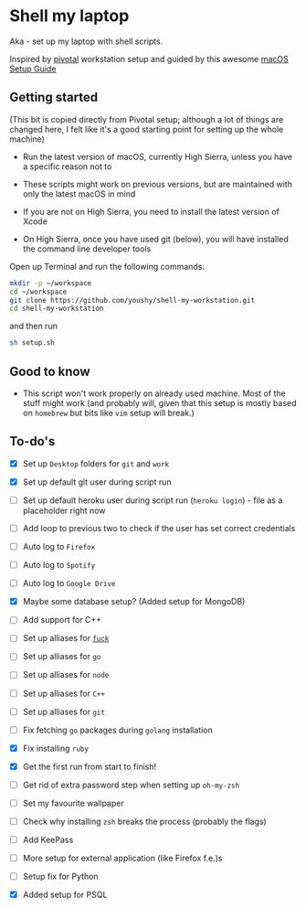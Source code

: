 # Shell my laptop

Aka - set up my laptop with shell scripts.

Inspired by [pivotal](https://github.com/youshy/workstation-setup) workstation setup and guided by this awesome [macOS Setup Guide](https://sourabhbajaj.com/mac-setup/)

## Getting started

(This bit is copied directly from Pivotal setup; although a lot of things are changed here, I felt like it's a good starting point for setting up the whole machine)

* Run the latest version of macOS, currently High Sierra, unless you have a specific reason not to

* These scripts might work on previous versions, but are maintained with only the latest macOS in mind

* If you are not on High Sierra, you need to install the latest version of Xcode

* On High Sierra, once you have used git (below), you will have installed the command line developer tools

Open up Terminal and run the following commands:

```bash
mkdir -p ~/workspace
cd ~/workspace
git clone https://github.com/youshy/shell-my-workstation.git
cd shell-my-workstation
```

and then run

```bash
sh setup.sh
```

## Good to know

* This script won't work properly on already used machine. Most of the stuff might work (and probably will, given that this setup is mostly based on `homebrew` but bits like `vim` setup will break.)

## To-do's

* [X] Set up `Desktop` folders for `git` and `work`

* [X] Set up default git user during script run

* [ ] Set up default heroku user during script run (`heroku login`) - file as a placeholder right now

* [ ] Add loop to previous two to check if the user has set correct credentials

* [ ] Auto log to `Firefox`

* [ ] Auto log to `Spotify`

* [ ] Auto log to `Google Drive`

* [X] Maybe some database setup? (Added setup for MongoDB)

* [ ] Add support for C++

* [ ] Set up alliases for [`fuck`](https://github.com/nvbn/thefuck)

* [ ] Set up alliases for `go`

* [ ] Set up alliases for `node`

* [ ] Set up alliases for `C++`

* [ ] Set up alliases for `git`

* [ ] Fix fetching `go` packages during `golang` installation

* [X] Fix installing `ruby`

* [X] Get the first run from start to finish!

* [ ] Get rid of extra password step when setting up `oh-my-zsh`

* [ ] Set my favourite wallpaper

* [ ] Check why installing `zsh` breaks the process (probably the flags)

* [ ] Add KeePass

* [ ] More setup for external application (like Firefox f.e.)s

* [ ] Setup fix for Python

* [X] Added setup for PSQL
